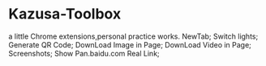 # Kazusa-Toolbox

a little Chrome extensions,personal practice works. 
NewTab;
Switch lights;  
Generate QR Code;
DownLoad Image in Page;
DownLoad Video in Page;
Screenshots;
Show Pan.baidu.com Real Link;
